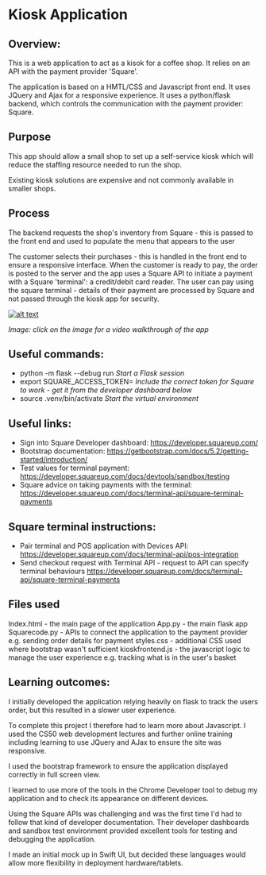 
# Kiosk Application


## Overview:
This is a web application to act as a kisok for a coffee shop. 
It relies on an API with the payment provider 'Square'.

The application is based on a HMTL/CSS and Javascript front end. It uses JQuery and Ajax for a responsive experience.
It uses a python/flask backend, which controls the communication with the payment provider: Square.

## Purpose
This app should allow a small shop to set up a self-service kiosk which will reduce the staffing resource needed to run the shop.

Existing kiosk solutions are expensive and not commonly available in smaller shops. 

## Process
The backend requests the shop's inventory from Square - this is passed to the front end and used to populate the menu that appears to the user

The customer selects their purchases - this is handled in the front end to ensure a responsive interface.
When the customer is ready to pay, the order is posted to the server and the app uses a Square API to initiate a payment with a Square 'terminal': a credit/debit card reader.
The user can pay using the square terminal - details of their payment are processed by Square and not passed through the kiosk app for security.

[![alt text](https://img.youtube.com/vi/r4SIV6AEF-Y/0.jpg)](https://www.youtube.com/watch?v=r4SIV6AEF-Y)

*Image: click on the image for a video walkthrough of the app*


## Useful commands:
- python -m flask --debug run             *Start a Flask session*
- export SQUARE_ACCESS_TOKEN=     *Include the correct token for Square to work - get it from the developer dashboard below*
- source .venv/bin/activate       *Start the virtual environment*

## Useful links:
- Sign into Square Developer dashboard: https://developer.squareup.com/
- Bootstrap documentation: https://getbootstrap.com/docs/5.2/getting-started/introduction/
- Test values for terminal payment: https://developer.squareup.com/docs/devtools/sandbox/testing 
- Square advice on taking payments with the terminal: https://developer.squareup.com/docs/terminal-api/square-terminal-payments

## Square terminal instructions:
- Pair terminal and POS application with Devices API: https://developer.squareup.com/docs/terminal-api/pos-integration
- Send checkout request with Terminal API - request to API can specify terminal behaviours https://developer.squareup.com/docs/terminal-api/square-terminal-payments

## Files used
Index.html - the main page of the application
App.py - the main flask app 
Squarecode.py - APIs to connect the application to the payment provider e.g. sending order details for payment
styles.css - additional CSS used where bootstrap wasn't sufficient
kioskfrontend.js - the javascript logic to manage the user experience e.g. tracking what is in the user's basket

## Learning outcomes:
I initially developed the application relying heavily on flask to track the users order, but this resulted in a slower user experience. 

To complete this project I therefore had to learn more about Javascript. I used the CS50 web development lectures and further online training including learning to use JQuery and AJax to ensure the site was responsive.

I used the bootstrap framework to ensure the application displayed correctly in full screen view.

I learned to use more of the tools in the Chrome Developer tool to debug my application and to check its appearance on different devices. 

Using the Square APIs was challenging and was the first time I'd had to follow that kind of developer documentation. Their developer dashboards and sandbox test environment provided excellent tools for testing and debugging the application. 

I made an initial mock up in Swift UI, but decided these languages would allow more flexibility in deployment hardware/tablets. 